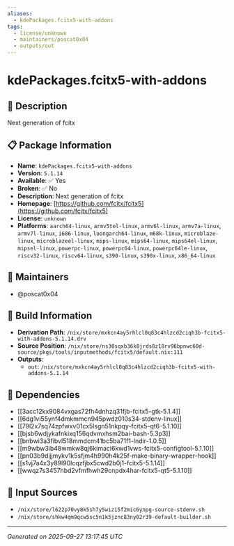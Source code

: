 ```yaml
---
aliases:
  - kdePackages.fcitx5-with-addons
tags:
  - license/unknown
  - maintainers/poscat0x04
  - outputs/out
---
```


# kdePackages.fcitx5-with-addons

## 📝 Description

Next generation of fcitx

## 📋 Package Information

- **Name**: `kdePackages.fcitx5-with-addons`
- **Version**: `5.1.14`
- **Available**: ✅ Yes
- **Broken**: ✅ No
- **Description**: Next generation of fcitx
- **Homepage**: [https://github.com/fcitx/fcitx5](https://github.com/fcitx/fcitx5)
- **License**: `unknown`
- **Platforms**: `aarch64-linux`, `armv5tel-linux`, `armv6l-linux`, `armv7a-linux`, `armv7l-linux`, `i686-linux`, `loongarch64-linux`, `m68k-linux`, `microblaze-linux`, `microblazeel-linux`, `mips-linux`, `mips64-linux`, `mips64el-linux`, `mipsel-linux`, `powerpc-linux`, `powerpc64-linux`, `powerpc64le-linux`, `riscv32-linux`, `riscv64-linux`, `s390-linux`, `s390x-linux`, `x86_64-linux`
## 👥 Maintainers

- @poscat0x04


## 🔧 Build Information

- **Derivation Path**: `/nix/store/mxkcn4ay5rhlcl0q83c4hlzcd2ciqh3b-fcitx5-with-addons-5.1.14.drv`
- **Source Position**: `/nix/store/ns30sqxb36k8jrds8z18rv96bpnwc60d-source/pkgs/tools/inputmethods/fcitx5/default.nix:111`
- **Outputs**:
  - `out`:  `/nix/store/mxkcn4ay5rhlcl0q83c4hlzcd2ciqh3b-fcitx5-with-addons-5.1.14`

## 🔗 Dependencies

- [[3acc12kx9084vxgas72fh4dnhzq31fjb-fcitx5-gtk-5.1.4]]
- [[6dg1vi55ynf4dmkmmcn945pwdz010s34-stdenv-linux]]
- [[79l2x7sq74zpfwxv01cx5lsgn51nkpqy-fcitx5-qt6-5.1.10]]
- [[bjsb6wdjykafnkixq156qdvmxhsm2bai-bash-5.3p3]]
- [[bnbwi3a3fibvl518mmdcm41bc5ba71f1-lndir-1.0.5]]
- [[m9wbw3ib48wmkw8qj6kimaci6kwd1vws-fcitx5-configtool-5.1.10]]
- [[pn03b9dijjmykv1k5sfjm4h990h4k25f-make-binary-wrapper-hook]]
- [[s1vj7a4x3y89l90lcqzfjbx5cwd2b0j1-fcitx5-5.1.14]]
- [[wwqz7s3457hbd2vfmfhwh29cnpdx4har-fcitx5-qt5-5.1.10]]

## 📁 Input Sources

- `/nix/store/l622p70vy8k5sh7y5wizi5f2mic6ynpg-source-stdenv.sh`
- `/nix/store/shkw4qm9qcw5sc5n1k5jznc83ny02r39-default-builder.sh`

---
*Generated on 2025-09-27 13:17:45 UTC*
